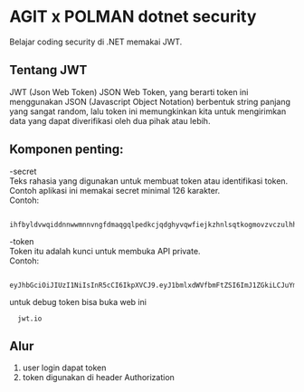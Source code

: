 
# AGIT x POLMAN dotnet security

Belajar coding security di .NET memakai JWT.


## Tentang JWT
JWT (Json Web Token)
JSON Web Token, yang berarti token ini menggunakan JSON (Javascript Object Notation) berbentuk string panjang yang sangat random, lalu token ini memungkinkan kita untuk mengirimkan data yang dapat diverifikasi oleh dua pihak atau lebih.

## Komponen penting:
-secret\
Teks rahasia yang digunakan untuk membuat token atau identifikasi token.\
Contoh aplikasi ini memakai secret minimal 126 karakter.\
Contoh:
```http
  ihfbyldvwqiddnnwwmnnvngfdmaqgqlpedkcjqdghyvqwfiejkzhnlsqtkogmovzvczulhhmctoxeqprhanuqtrhdnrdydhlimboyipaagykyjhxjhcxixnhumsgkkkf
```
-token\
Token itu adalah kunci untuk membuka API private.\
Contoh:
```http
  eyJhbGciOiJIUzI1NiIsInR5cCI6IkpXVCJ9.eyJ1bmlxdWVfbmFtZSI6ImJ1ZGkiLCJuYmYiOjE2NzA5MTQzNjcsImV4cCI6MTY3MTAwMDc2NywiaWF0IjoxNjcwOTE0MzY3fQ.IE5QfAJdY3weOGuum1obBAb8r0oE2Jo9wOchqSPzYKs
```
untuk debug token bisa buka web ini
```http
  jwt.io
```

## Alur
1. user login dapat token
2. token digunakan di header Authorization
